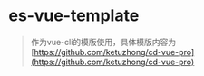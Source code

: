 # es-vue-template

> 作为vue-cli的模版使用，具体模版内容为 [https://github.com/ketuzhong/cd-vue-pro](https://github.com/ketuzhong/cd-vue-pro)

